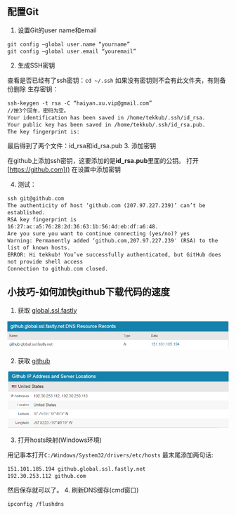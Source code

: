 ## 配置Git
1. 设置Git的user name和email

  ```
  git config –global user.name “yourname”
  git config –global user.email “youremail”
  ```

2. 生成SSH密钥

  查看是否已经有了ssh密钥：`cd ~/.ssh`
  如果没有密钥则不会有此文件夹，有则备份删除
  生存密钥：

  ```
  ssh-keygen -t rsa -C “haiyan.xu.vip@gmail.com”
  //按3个回车，密码为空。
  Your identification has been saved in /home/tekkub/.ssh/id_rsa.
  Your public key has been saved in /home/tekkub/.ssh/id_rsa.pub.
  The key fingerprint is:
  ```
  最后得到了两个文件：id_rsa和id_rsa.pub
3. 添加密钥

  在github上添加ssh密钥，这要添加的是**id_rsa.pub**里面的公钥。
  打开[https://github.com]() 在设置中添加密钥

4. 测试：

  ```
  ssh git@github.com
  The authenticity of host ‘github.com (207.97.227.239)’ can’t be established.
  RSA key fingerprint is 16:27:ac:a5:76:28:2d:36:63:1b:56:4d:eb:df:a6:48.
  Are you sure you want to continue connecting (yes/no)? yes
  Warning: Permanently added ‘github.com,207.97.227.239′ (RSA) to the list of known hosts.
  ERROR: Hi tekkub! You’ve successfully authenticated, but GitHub does not provide shell access
  Connection to github.com closed.
  ```

## 小技巧-如何加快github下载代码的速度

1. 获取  [global.ssl.fastly](http://github.global.ssl.fastly.net.ipaddress.com/#ipinfo)

  ![获取cdn域名以及ip地址](assets/001/20190323-aa244d05.png)  

2. 获取 [github](http://github.com.ipaddress.com/#ipinfo)

  ![获取cdn域名以及ip地址](assets/001/20190323-3c038fb2.png)  

3. 打开hosts映射(Windows环境)

  用记事本打开`C:/Windows/System32/drivers/etc/hosts`
  最末尾添加两句话:
  ```
  151.101.185.194 github.global.ssl.fastly.net
  192.30.253.112 github.com
  ```
  然后保存就可以了。
4. 刷新DNS缓存(cmd窗口)

  ```
  ipconfig /flushdns
  ```